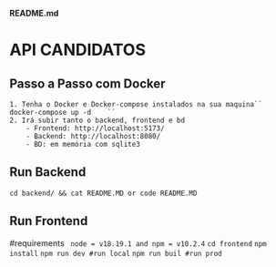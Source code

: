 **README.md**

# API CANDIDATOS

## Passo a Passo com Docker

    1. Tenha o Docker e Docker-compose instalados na sua maquina``    docker-compose up -d    ``
    2. Irá subir tanto o backend, frontend e bd
        - Frontend: http://localhost:5173/
        - Backend: http://localhost:8080/
        - BD: em memória com sqlite3

## Run Backend

``cd backend/ && cat README.MD or code README.MD``

## Run Frontend

#requirements 
`` node = v18.19.1 and npm = v10.2.4``
`` cd frontend ``
`` npm install ``
`` npm run dev #run local ``
`` npm run buil #run prod ``
